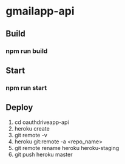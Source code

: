 # gmailapp-api

## Build

### npm run build

## Start

### npm run start

## Deploy

1. cd oauthdriveapp-api
2. heroku create
3. git remote -v
4. heroku git:remote -a <repo_name>
5. git remote rename heroku heroku-staging
6. git push heroku master
